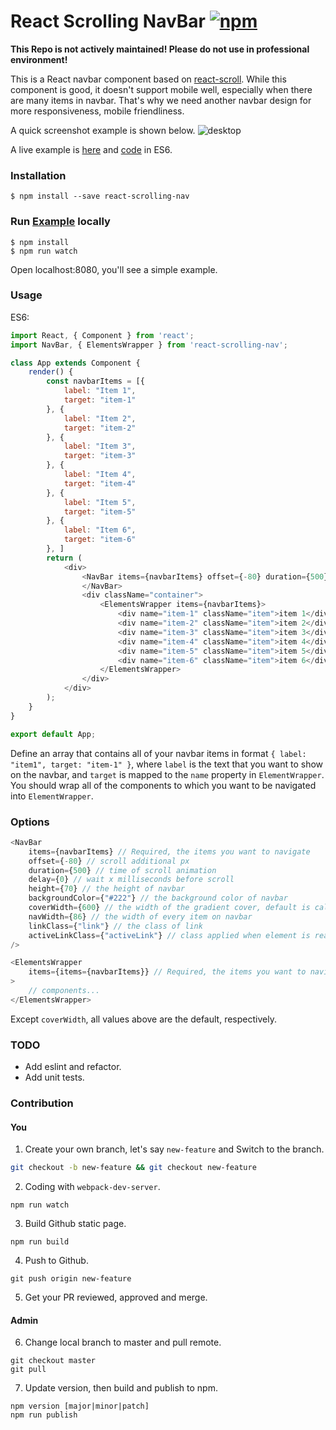# React Scrolling NavBar [![npm](https://img.shields.io/npm/v/react-scrolling-nav.svg)](https://www.npmjs.com/package/react-scrolling-nav)

**This Repo is not actively maintained! Please do not use in professional environment!**

This is a React navbar component based on <a href="https://github.com/fisshy/react-scroll">react-scroll</a>. While this component is good, it doesn't support mobile well, especially when there are many items in navbar. That's why we need another navbar design for more responsiveness, mobile friendliness. 

A quick screenshot example is shown below.
![desktop](./docs/example.gif)

A live example is [here](https://lijunray.github.io/react-scrolling-nav/static/) and [code](https://github.com/lijunray/react-scrolling-nav/blob/master/src/app/index.js) in ES6.

### Installation
```
$ npm install --save react-scrolling-nav
```

### Run [Example](https://lijunray.github.io/react-scrolling-nav/static/) locally
```
$ npm install
$ npm run watch
```
Open localhost:8080, you'll see a simple example.

### Usage

ES6:
```javascript
import React, { Component } from 'react';
import NavBar, { ElementsWrapper } from 'react-scrolling-nav';

class App extends Component {
    render() {
        const navbarItems = [{
            label: "Item 1",
            target: "item-1"
        }, {
            label: "Item 2",
            target: "item-2"
        }, {
            label: "Item 3",
            target: "item-3"
        }, {
            label: "Item 4",
            target: "item-4"
        }, {
            label: "Item 5",
            target: "item-5"
        }, {
            label: "Item 6",
            target: "item-6"
        }, ]
        return (
            <div>
                <NavBar items={navbarItems} offset={-80} duration={500} delay={0}>
                </NavBar>
                <div className="container">
                    <ElementsWrapper items={navbarItems}>
                        <div name="item-1" className="item">item 1</div>
                        <div name="item-2" className="item">item 2</div>
                        <div name="item-3" className="item">item 3</div>
                        <div name="item-4" className="item">item 4</div>
                        <div name="item-5" className="item">item 5</div>
                        <div name="item-6" className="item">item 6</div>
                    </ElementsWrapper>
                </div>
            </div>
        );
    }
}

export default App;
```
Define an array that contains all of your navbar items in format `{ label: "item1", target: "item-1" }`, where `label` is the text that you want to show on the navbar, and `target` is mapped to the `name` property in `ElementWrapper`. You should wrap all of the components to which you want to be navigated into `ElementWrapper`.

### Options
```javascript
<NavBar
    items={navbarItems} // Required, the items you want to navigate
    offset={-80} // scroll additional px
    duration={500} // time of scroll animation
    delay={0} // wait x milliseconds before scroll
    height={70} // the height of navbar
    backgroundColor={"#222"} // the background color of navbar
    coverWidth={600} // the width of the gradient cover, default is calculated by (navWidth * count of navItems)
    navWidth={86} // the width of every item on navbar
    linkClass={"link"} // the class of link
    activeLinkClass={"activeLink"} // class applied when element is reached
/>

<ElementsWrapper
    items={items={navbarItems}} // Required, the items you want to navigate
>
    // components...
</ElementsWrapper>
```
Except `coverWidth`, all values above are the default, respectively.

### TODO
- Add eslint and refactor.
- Add unit tests.

### Contribution
#### You
1. Create your own branch, let's say `new-feature` and Switch to the branch.
```bash
git checkout -b new-feature && git checkout new-feature
```
2. Coding with `webpack-dev-server`.
```
npm run watch
```
3. Build Github static page.
```
npm run build
```
4. Push to Github.
```
git push origin new-feature
```
5. Get your PR reviewed, approved and merge.
#### Admin
6. Change local branch to master and pull remote.
```
git checkout master
git pull
```
7. Update version, then build and publish to npm.
```
npm version [major|minor|patch]
npm run publish
```
